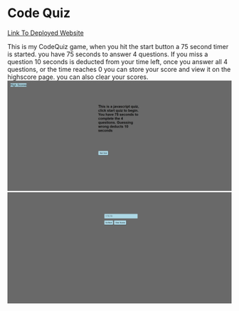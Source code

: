 # Code Quiz

[Link To Deployed Website](https://tmcrocker89.github.io/CodeQuiz/)

This is my CodeQuiz game, when you hit the start button a 75 second timer is started. you have 75 seconds to answer 4 questions. If you miss a question 10 seconds is deducted from your time left, once you answer all 4 questions, or the time reaches 0 you can store your score and view it on the highscore page. you can also clear your scores.
![The Full Site Image.](./assets/images/FullSite1.PNG)
![The Full Site Image.](./assets/images/FullSite2.PNG)
